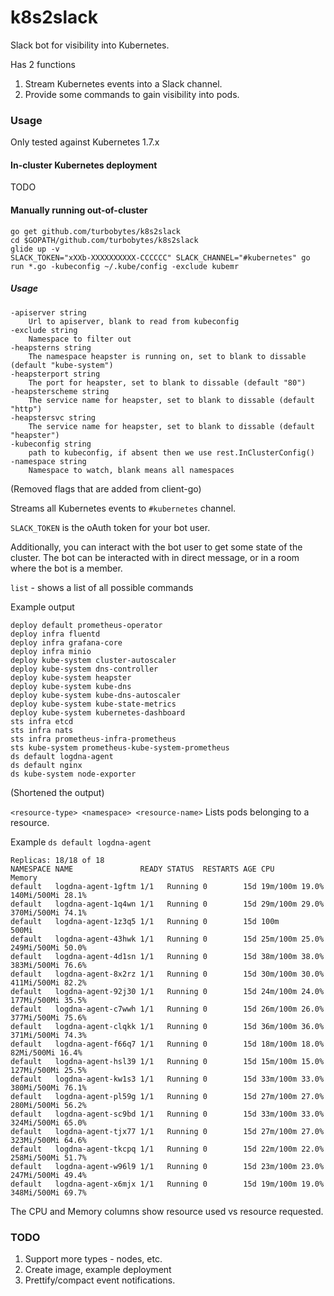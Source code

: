 # k8s2slack
Slack bot for visibility into Kubernetes.

Has 2 functions

1. Stream Kubernetes events into a Slack channel.
2. Provide some commands to gain visibility into pods.


### Usage

Only tested against Kubernetes 1.7.x

#### In-cluster Kubernetes deployment

TODO

#### Manually running out-of-cluster

```
go get github.com/turbobytes/k8s2slack
cd $GOPATH/github.com/turbobytes/k8s2slack
glide up -v
SLACK_TOKEN="xXXb-XXXXXXXXXX-CCCCCC" SLACK_CHANNEL="#kubernetes" go run *.go -kubeconfig ~/.kube/config -exclude kubemr
```

##### Usage

```
-apiserver string
    Url to apiserver, blank to read from kubeconfig
-exclude string
    Namespace to filter out
-heapsterns string
    The namespace heapster is running on, set to blank to dissable (default "kube-system")
-heapsterport string
    The port for heapster, set to blank to dissable (default "80")
-heapsterscheme string
    The service name for heapster, set to blank to dissable (default "http")
-heapstersvc string
    The service name for heapster, set to blank to dissable (default "heapster")
-kubeconfig string
    path to kubeconfig, if absent then we use rest.InClusterConfig()
-namespace string
    Namespace to watch, blank means all namespaces
```

(Removed flags that are added from client-go)

Streams all Kubernetes events to `#kubernetes` channel.

`SLACK_TOKEN` is the oAuth token for your bot user.

Additionally, you can interact with the bot user to get some state of the cluster. The bot can be interacted with in direct message, or in a room where the bot is a member.

`list` - shows a list of all possible commands

Example output

```
deploy default prometheus-operator
deploy infra fluentd
deploy infra grafana-core
deploy infra minio
deploy kube-system cluster-autoscaler
deploy kube-system dns-controller
deploy kube-system heapster
deploy kube-system kube-dns
deploy kube-system kube-dns-autoscaler
deploy kube-system kube-state-metrics
deploy kube-system kubernetes-dashboard
sts infra etcd
sts infra nats
sts infra prometheus-infra-prometheus
sts kube-system prometheus-kube-system-prometheus
ds default logdna-agent
ds default nginx
ds kube-system node-exporter
```

(Shortened the output)


`<resource-type> <namespace> <resource-name>` Lists pods belonging to a resource.

Example `ds default logdna-agent`

```
Replicas: 18/18 of 18
NAMESPACE NAME               READY STATUS  RESTARTS AGE CPU            Memory
default   logdna-agent-1gftm 1/1   Running 0        15d 19m/100m 19.0% 140Mi/500Mi 28.1%
default   logdna-agent-1q4wn 1/1   Running 0        15d 29m/100m 29.0% 370Mi/500Mi 74.1%
default   logdna-agent-1z3q5 1/1   Running 0        15d 100m           500Mi
default   logdna-agent-43hwk 1/1   Running 0        15d 25m/100m 25.0% 249Mi/500Mi 50.0%
default   logdna-agent-4d1sn 1/1   Running 0        15d 38m/100m 38.0% 383Mi/500Mi 76.6%
default   logdna-agent-8x2rz 1/1   Running 0        15d 30m/100m 30.0% 411Mi/500Mi 82.2%
default   logdna-agent-92j30 1/1   Running 0        15d 24m/100m 24.0% 177Mi/500Mi 35.5%
default   logdna-agent-c7wwh 1/1   Running 0        15d 26m/100m 26.0% 377Mi/500Mi 75.6%
default   logdna-agent-clqkk 1/1   Running 0        15d 36m/100m 36.0% 371Mi/500Mi 74.3%
default   logdna-agent-f66q7 1/1   Running 0        15d 18m/100m 18.0% 82Mi/500Mi 16.4%
default   logdna-agent-hsl39 1/1   Running 0        15d 15m/100m 15.0% 127Mi/500Mi 25.5%
default   logdna-agent-kw1s3 1/1   Running 0        15d 33m/100m 33.0% 380Mi/500Mi 76.1%
default   logdna-agent-pl59g 1/1   Running 0        15d 27m/100m 27.0% 280Mi/500Mi 56.2%
default   logdna-agent-sc9bd 1/1   Running 0        15d 33m/100m 33.0% 324Mi/500Mi 65.0%
default   logdna-agent-tjx77 1/1   Running 0        15d 27m/100m 27.0% 323Mi/500Mi 64.6%
default   logdna-agent-tkcpq 1/1   Running 0        15d 22m/100m 22.0% 258Mi/500Mi 51.7%
default   logdna-agent-w96l9 1/1   Running 0        15d 23m/100m 23.0% 247Mi/500Mi 49.4%
default   logdna-agent-x6mjx 1/1   Running 0        15d 19m/100m 19.0% 348Mi/500Mi 69.7%
```

The CPU and Memory columns show resource used vs resource requested.

### TODO

1. Support more types - nodes, etc.
2. Create image, example deployment
3. Prettify/compact event notifications.
